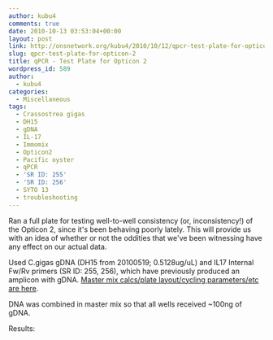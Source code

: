 ```yaml
---
author: kubu4
comments: true
date: 2010-10-13 03:53:04+00:00
layout: post
link: http://onsnetwork.org/kubu4/2010/10/12/qpcr-test-plate-for-opticon-2/
slug: qpcr-test-plate-for-opticon-2
title: qPCR - Test Plate for Opticon 2
wordpress_id: 589
author:
  - kubu4
categories:
  - Miscellaneous
tags:
  - Crassostrea gigas
  - DH15
  - gDNA
  - IL-17
  - Immomix
  - Opticon2
  - Pacific oyster
  - qPCR
  - 'SR ID: 255'
  - 'SR ID: 256'
  - SYTO 13
  - troubleshooting
---
```


Ran a full plate for testing well-to-well consistency (or, inconsistency!) of the Opticon 2, since it's been behaving poorly lately. This will provide us with an idea of whether or not the oddities that we've been witnessing have any effect on our actual data.

Used C.gigas gDNA (DH15 from 20100519; 0.5128ug/uL) and IL17 Internal Fw/Rv primers (SR ID: 255, 256), which have previously produced an amplicon with gDNA. [Master mix calcs/plate layout/cycling parameters/etc are here](http://eagle.fish.washington.edu/Arabidopsis/Notebook%20Workup%20Files/20101012-01.jpg).

DNA was combined in master mix so that all wells received ~100ng of gDNA.

Results:
